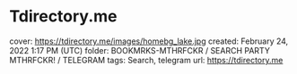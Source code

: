 # Tdirectory.me

cover: https://tdirectory.me/images/homebg_lake.jpg
created: February 24, 2022 1:17 PM (UTC)
folder: BOOKMRKS-MTHRFCKR / SEARCH PARTY MTHRFCKR! / TELEGRAM
tags: Search, telegram
url: https://tdirectory.me